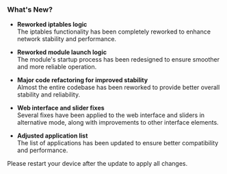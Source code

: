 ### What's New?

- **Reworked iptables logic**  
  The iptables functionality has been completely reworked to enhance network stability and performance.

- **Reworked module launch logic**  
  The module's startup process has been redesigned to ensure smoother and more reliable operation.

- **Major code refactoring for improved stability**  
  Almost the entire codebase has been reworked to provide better overall stability and reliability.

- **Web interface and slider fixes**  
  Several fixes have been applied to the web interface and sliders in alternative mode, along with improvements to other interface elements.

- **Adjusted application list**  
  The list of applications has been updated to ensure better compatibility and performance.

Please restart your device after the update to apply all changes.
